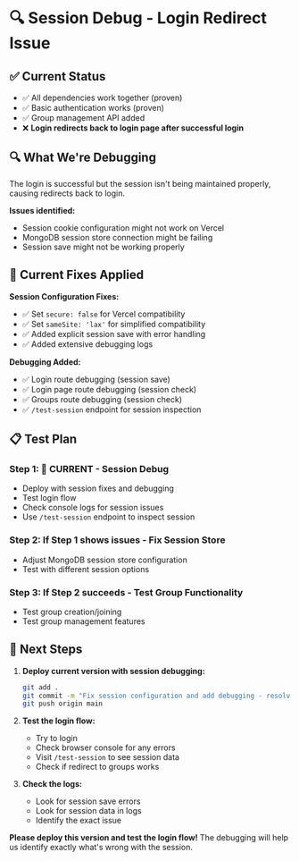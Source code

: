 # 🔍 Session Debug - Login Redirect Issue

## ✅ Current Status
- ✅ All dependencies work together (proven)
- ✅ Basic authentication works (proven)
- ✅ Group management API added
- ❌ **Login redirects back to login page after successful login**

## 🔍 What We're Debugging
The login is successful but the session isn't being maintained properly, causing redirects back to login.

**Issues identified:**
- Session cookie configuration might not work on Vercel
- MongoDB session store connection might be failing
- Session save might not be working properly

## 🚀 Current Fixes Applied

**Session Configuration Fixes:**
- ✅ Set `secure: false` for Vercel compatibility
- ✅ Set `sameSite: 'lax'` for simplified compatibility
- ✅ Added explicit session save with error handling
- ✅ Added extensive debugging logs

**Debugging Added:**
- ✅ Login route debugging (session save)
- ✅ Login page route debugging (session check)
- ✅ Groups route debugging (session check)
- ✅ `/test-session` endpoint for session inspection

## 📋 Test Plan

### Step 1: 🔄 CURRENT - Session Debug
- Deploy with session fixes and debugging
- Test login flow
- Check console logs for session issues
- Use `/test-session` endpoint to inspect session

### Step 2: If Step 1 shows issues - Fix Session Store
- Adjust MongoDB session store configuration
- Test with different session options

### Step 3: If Step 2 succeeds - Test Group Functionality
- Test group creation/joining
- Test group management features

## 🎯 Next Steps

1. **Deploy current version with session debugging:**
   ```bash
   git add .
   git commit -m "Fix session configuration and add debugging - resolve login redirect issue"
   git push origin main
   ```

2. **Test the login flow:**
   - Try to login
   - Check browser console for any errors
   - Visit `/test-session` to see session data
   - Check if redirect to groups works

3. **Check the logs:**
   - Look for session save errors
   - Look for session data in logs
   - Identify the exact issue

**Please deploy this version and test the login flow!** The debugging will help us identify exactly what's wrong with the session.
